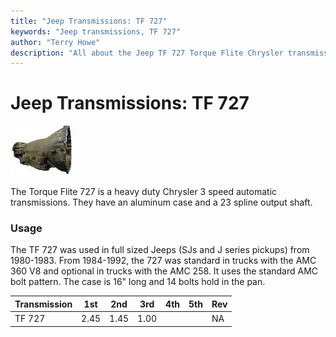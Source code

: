 ```yaml
---
title: "Jeep Transmissions: TF 727"
keywords: "Jeep transmissions, TF 727"
author: "Terry Howe"
description: "All about the Jeep TF 727 Torque Flite Chrysler transmission."
---
```

# Jeep Transmissions: TF 727

[![727 side](../../img/transmission/factory/727ca000_.jpg)](../../img/transmission/factory/727ca000.jpg)   

The Torque Flite 727 is a heavy duty Chrysler 3 speed automatic transmissions. They have an aluminum case and a 23 spline output shaft.

### Usage

The TF 727 was used in full sized Jeeps (SJs and J series pickups) from 1980-1983. From 1984-1992, the 727 was standard in trucks with the AMC 360 V8 and optional in trucks with the AMC 258. It uses the standard AMC bolt pattern. The case is 16" long and 14 bolts hold in the pan. 

| Transmission | 1st  | 2nd  | 3rd  | 4th | 5th | Rev |
|--------------|------|------|------|-----|-----|-----|
| TF 727       | 2.45 | 1.45 | 1.00 |     |     | NA  |